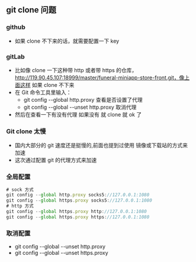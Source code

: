 <!--
 * @Author: Tom
 * @LastEditors: Tom
 * @Date: 2022-09-06 12:02:55
 * @LastEditTime: 2022-09-07 22:27:20
 * @Email: Tom
 * @FilePath: \problem\docs\md\git\git.md
 * @Environment: Win 10
 * @Description:
-->

## git clone 问题

### github

- 如果 clone 不下来的话，就需要配置一下 key

### gitLab

- 比如像 clone 一下这种带 http 或者带 https 的仓库，http://119.90.45.107:18999/master/funeral-miniapp-store-front.git，像上面这样 如果 clone 不下来
- 在 Git 命令工具里输入：
  - git config --global http.proxy 查看是否设置了代理
  - git config --global --unset http.proxy 取消代理
- 然后在查看一下有没有代理 如果没有 就 clone 就 ok 了

### Git clone 太慢

- 国内大部分的 git 速度还是挺慢的,前面也提到过使用 镜像或下载站的方式来加速
- 这次通过配置 git 的代理方式来加速

### 全局配置

```js
# sock 方式
git config --global http.proxy socks5://127.0.0.1:1080
git config --global https.proxy socks5://127.0.0.1:1080
# http 方式
git config --global https.proxy http://127.0.0.1:1080
git config --global https.proxy https://127.0.0.1:1080
```

### 取消配置

- git config --global --unset http.proxy
- git config --global --unset https.proxy
